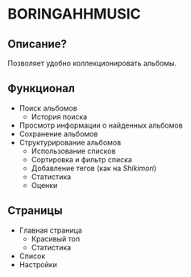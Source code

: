 # BORINGAHHMUSIC

## Описание?

Позволяет удобно коллекционировать альбомы.

## Функционал
+ Поиск альбомов
    + История поиска
+ Просмотр информации о найденных альбомов
+ Сохранение альбомов
+ Структурирование альбомов
    + Использование списков
    + Сортировка и фильтр списка
    + Добавление тегов (как на *Shikimori*)
    + Статистика
    + Оценки

## Страницы
+ Главная страница
    + Красивый топ
    + Статистика
+ Список
+ Настройки